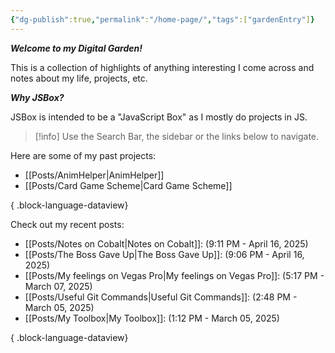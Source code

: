 ```yaml
---
{"dg-publish":true,"permalink":"/home-page/","tags":["gardenEntry"]}
---
```



**_Welcome to my Digital Garden!_**

This is a collection of highlights of anything interesting I come across and notes about my life, projects, etc.

**_Why JSBox?_**

JSBox is intended to be a "JavaScript Box" as I mostly do projects in JS.

> [!info]
> Use the Search Bar, the sidebar or the links below to navigate.


Here are some of my past projects:

- [[Posts/AnimHelper\|AnimHelper]]
- [[Posts/Card Game Scheme\|Card Game Scheme]]

{ .block-language-dataview}


Check out my recent posts:

- [[Posts/Notes on Cobalt\|Notes on Cobalt]]: (9:11 PM - April 16, 2025)
- [[Posts/The Boss Gave Up\|The Boss Gave Up]]: (9:06 PM - April 16, 2025)
- [[Posts/My feelings on Vegas Pro\|My feelings on Vegas Pro]]: (5:17 PM - March 07, 2025)
- [[Posts/Useful Git Commands\|Useful Git Commands]]: (2:48 PM - March 05, 2025)
- [[Posts/My Toolbox\|My Toolbox]]: (1:12 PM - March 05, 2025)

{ .block-language-dataview}

